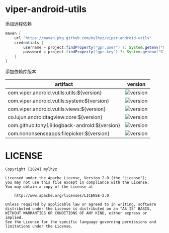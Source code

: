# viper-android-utils

添加远程依赖

```gradle
maven {
    url "https://maven.pkg.github.com/mylhyz/viper-android-utils"
    credentials {
        username = project.findProperty("gpr.user") ?: System.getenv("GITHUB_USERNAME")
        password = project.findProperty("gpr.key") ?: System.getenv("GITHUB_TOKEN")
    }
}
```

添加依赖库版本

| artifact                                     | version                                                         |
| -------------------------------------------- | --------------------------------------------------------------- |
| com.viper.android.vutils:utils:${version}    | ![version](https://img.shields.io/badge/gpr-1.14-blue)          |
| com.viper.android.vutils:system:${version}   | ![version](https://img.shields.io/badge/gpr-1.1.4-blue)         |
| com.viper.android.vutils:views:${version}    | ![version](https://img.shields.io/badge/gpr-1.1.4-blue)         |
| co.lujun.androidtagview:core:${version}      | ![version](https://img.shields.io/badge/gpr-1.1.8--beta.0-blue) |
| com.github.tony19:logback-android:${version} | ![version](https://img.shields.io/badge/gpr-1.3.1--beta.0-blue) |
| com.nononsenseapps:filepicker:${version}     | ![version](https://img.shields.io/badge/gpr-4.3.0--beta.0-blue) |

# LICENSE

```
Copyright [2024] mylhyz

Licensed under the Apache License, Version 2.0 (the "License");
you may not use this file except in compliance with the License.
You may obtain a copy of the License at

    http://www.apache.org/licenses/LICENSE-2.0

Unless required by applicable law or agreed to in writing, software
distributed under the License is distributed on an "AS IS" BASIS,
WITHOUT WARRANTIES OR CONDITIONS OF ANY KIND, either express or implied.
See the License for the specific language governing permissions and
limitations under the License.
```
